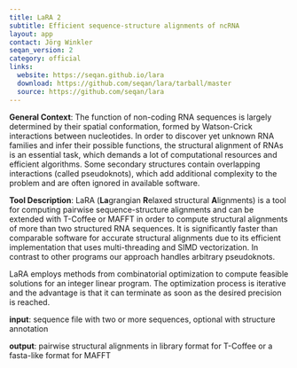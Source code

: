 ```yaml
---
title: LaRA 2
subtitle: Efficient sequence-structure alignments of ncRNA
layout: app
contact: Jörg Winkler
seqan_version: 2
category: official
links:
  website: https://seqan.github.io/lara
  download: https://github.com/seqan/lara/tarball/master
  source: https://github.com/seqan/lara
---
```


**General Context**: The function of non-coding RNA sequences is largely determined by their spatial conformation, 
formed by Watson-Crick interactions between nucleotides. In order to discover yet unknown RNA families and infer their 
possible functions, the structural alignment of RNAs is an essential task, which demands a lot of computational 
resources and efficient algorithms. Some secondary structures contain overlapping interactions (called pseudoknots), 
which add additional complexity to the problem and are often ignored in available software.

**Tool Description**: LaRA (**La**grangian **R**elaxed structural **A**lignments) is a tool for computing pairwise 
sequence-structure alignments and can be extended with T-Coffee or MAFFT in order to compute structural alignments 
of more than two structured RNA sequences. It is significantly faster than comparable software for accurate 
structural alignments due to its efficient implementation that uses multi-threading and SIMD vectorization. 
In contrast to other programs our approach handles arbitrary pseudoknots.

LaRA employs methods from combinatorial optimization to compute feasible solutions for an integer linear program. 
The optimization process is iterative and the advantage is that it can terminate as soon as the desired precision 
is reached.

**input**: sequence file with two or more sequences, optional with structure annotation

**output**: pairwise structural alignments in library format for T-Coffee or a fasta-like format for MAFFT
